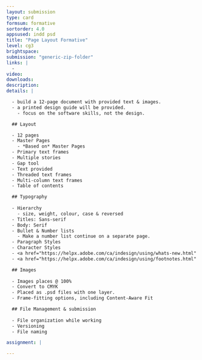 ```yaml
---
layout: submission
type: card
formsum: formative
sortorder: 4.0
appsused: indd psd
title: "Page Layout Formative"
level: cg3
brightspace: 
submission: "generic-zip-folder"
links: |
  - 
video: 
downloads: 
description: 
details: |

  - build a 12-page document with provided text & images.
  - a printed design guide will be provided.
    - focus on the software skills, not the design.

  ## Layout

  - 12 pages
  - Master Pages
    - *Based on* Master Pages
  - Primary text frames
  - Multiple stories
  - Gap tool
  - Text provided
  - Threaded text frames
  - Multi-column text frames
  - Table of contents

  ## Typography
  
  - Hierarchy
    - size, weight, colour, case & reversed
  - Titles: Sans-serif
  - Body: Serif
  - Bullet & Number lists
    - Make a number list continue on a separate page.
  - Paragraph Styles
  - Character Styles
  - <a href="https://helpx.adobe.com/ca/indesign/using/whats-new.html" title="Space between paragraph styles" target="_blank">Space between paragraph styles</a>
  - <a href="https://helpx.adobe.com/ca/indesign/using/footnotes.html" title="xx" target="_blank">Footnotes</a>

  ## Images
  
  - Images places @ 100%
  - Convert to CMYK
  - Placed as .psd files with one layer.
  - Frame-fitting options, including Content-Aware Fit

  ## File Management & submission
  
  - File organization while working
  - Versioning
  - File naming

assignment: |

---
```

